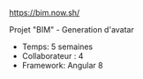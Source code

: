 https://bim.now.sh/

Projet "BIM" - Generation d'avatar

- Temps: 5 semaines
- Collaborateur : 4
- Framework: Angular 8




